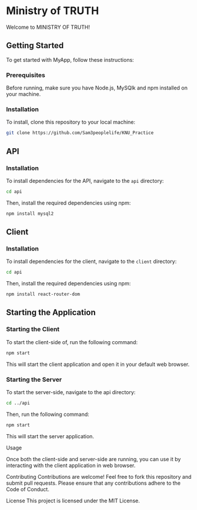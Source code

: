 # Ministry of TRUTH

Welcome to MINISTRY OF TRUTH!

## Getting Started

To get started with MyApp, follow these instructions:

### Prerequisites

Before running, make sure you have Node.js, MySQlk and npm installed on your machine.

### Installation

To install, clone this repository to your local machine:

```bash
git clone https://github.com/Sam3peoplelife/KNU_Practice
```

## API

### Installation

To install dependencies for the API, navigate to the `api` directory:

```bash
cd api
```

Then, install the required dependencies using npm:

```bash
npm install mysql2
```

## Client

### Installation

To install dependencies for the client, navigate to the `client` directory:

```bash
cd api
```

Then, install the required dependencies using npm:

```bash
npm install react-router-dom
```

## Starting the Application

### Starting the Client

To start the client-side of, run the following command:

```bash
npm start
```

This will start the client application and open it in your default web browser.

### Starting the Server

To start the server-side, navigate to the api directory:

```bash
cd ../api
```

Then, run the following command:

```bash
npm start
```

This will start the server application.

Usage

Once both the client-side and server-side are running, you can use it by interacting with the client application in web browser.

Contributing
Contributions are welcome! Feel free to fork this repository and submit pull requests. Please ensure that any contributions adhere to the Code of Conduct.

License
This project is licensed under the MIT License.
